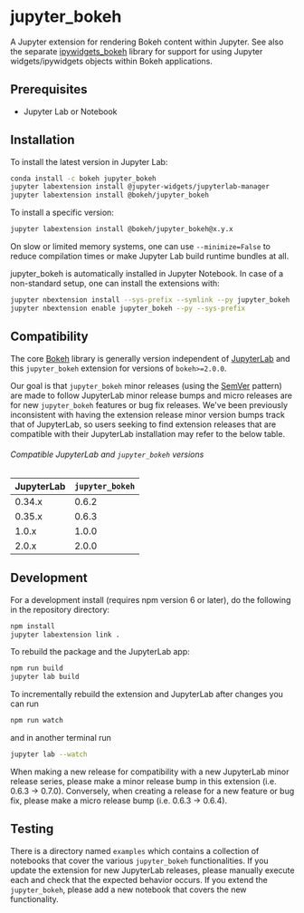 # jupyter_bokeh

A Jupyter extension for rendering Bokeh content within Jupyter.  See also the separate [ipywidgets_bokeh](https://github.com/bokeh/ipywidgets_bokeh) library for support for using Jupyter widgets/ipywidgets objects within Bokeh applications.

## Prerequisites

* Jupyter Lab or Notebook

## Installation

To install the latest version in Jupyter Lab:

```bash
conda install -c bokeh jupyter_bokeh
jupyter labextension install @jupyter-widgets/jupyterlab-manager
jupyter labextension install @bokeh/jupyter_bokeh
```

To install a specific version:

```bash
jupyter labextension install @bokeh/jupyter_bokeh@x.y.x
```

On slow or limited memory systems, one can use `--minimize=False` to reduce compilation
times or make Jupyter Lab build runtime bundles at all.

jupyter_bokeh is automatically installed in Jupyter Notebook. In case of a non-standard
setup, one can install the extensions with:

```bash
jupyter nbextension install --sys-prefix --symlink --py jupyter_bokeh
jupyter nbextension enable jupyter_bokeh --py --sys-prefix
```

## Compatibility

The core [Bokeh](https://github.com/bokeh/bokeh) library is generally version independent of
[JupyterLab](https://github.com/jupyterlab/jupyterlab) and this ``jupyter_bokeh`` extension
for versions of ``bokeh>=2.0.0``.

Our goal is that ``jupyter_bokeh`` minor releases (using the [SemVer](https://semver.org/) pattern) are
made to follow JupyterLab minor release bumps and micro releases are for new ``jupyter_bokeh`` features
or bug fix releases. We've been previously inconsistent with having the extension release minor version bumps
track that of JupyterLab, so users seeking to find extension releases that are compatible with their JupyterLab
installation may refer to the below table.

###### Compatible JupyterLab and `jupyter_bokeh` versions

| JupyterLab    | `jupyter_bokeh`  |
| ------------- | ---------------- |
| 0.34.x        | 0.6.2            |
| 0.35.x        | 0.6.3            |
| 1.0.x         | 1.0.0            |
| 2.0.x         | 2.0.0            |

## Development

For a development install (requires npm version 6 or later), do the following in the repository directory:

```bash
npm install
jupyter labextension link .
```

To rebuild the package and the JupyterLab app:

```bash
npm run build
jupyter lab build
```

To incrementally rebuild the extension and JupyterLab after changes you can run

```bash
npm run watch
```

and in another terminal run

```bash
jupyter lab --watch
```

When making a new release for compatibility with a new JupyterLab minor release series, please make a minor
release bump in this extension (i.e. 0.6.3 -> 0.7.0). Conversely, when creating a release for a new feature or bug fix,
please make a micro release bump (i.e. 0.6.3 -> 0.6.4).

## Testing

There is a directory named ``examples`` which contains a collection of notebooks that cover the various ``jupyter_bokeh``
functionalities. If you update the extension for new JupyterLab releases, please manually execute each and check that the
expected behavior occurs. If you extend the ``jupyter_bokeh``, please add a new notebook that covers the new functionality.

